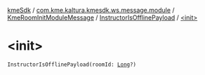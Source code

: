 [kmeSdk](../../../index.md) / [com.kme.kaltura.kmesdk.ws.message.module](../../index.md) / [KmeRoomInitModuleMessage](../index.md) / [InstructorIsOfflinePayload](index.md) / [&lt;init&gt;](./-init-.md)

# &lt;init&gt;

`InstructorIsOfflinePayload(roomId: `[`Long`](https://kotlinlang.org/api/latest/jvm/stdlib/kotlin/-long/index.html)`?)`